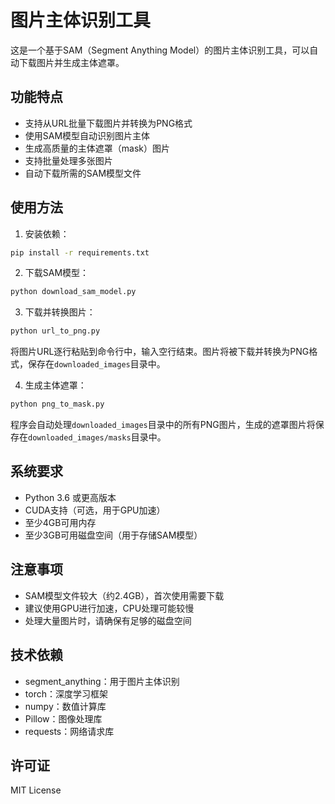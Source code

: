 # 图片主体识别工具

这是一个基于SAM（Segment Anything Model）的图片主体识别工具，可以自动下载图片并生成主体遮罩。

## 功能特点

- 支持从URL批量下载图片并转换为PNG格式
- 使用SAM模型自动识别图片主体
- 生成高质量的主体遮罩（mask）图片
- 支持批量处理多张图片
- 自动下载所需的SAM模型文件

## 使用方法

1. 安装依赖：
```bash
pip install -r requirements.txt
```

2. 下载SAM模型：
```bash
python download_sam_model.py
```

3. 下载并转换图片：
```bash
python url_to_png.py
```
将图片URL逐行粘贴到命令行中，输入空行结束。图片将被下载并转换为PNG格式，保存在`downloaded_images`目录中。

4. 生成主体遮罩：
```bash
python png_to_mask.py
```
程序会自动处理`downloaded_images`目录中的所有PNG图片，生成的遮罩图片将保存在`downloaded_images/masks`目录中。

## 系统要求

- Python 3.6 或更高版本
- CUDA支持（可选，用于GPU加速）
- 至少4GB可用内存
- 至少3GB可用磁盘空间（用于存储SAM模型）

## 注意事项

- SAM模型文件较大（约2.4GB），首次使用需要下载
- 建议使用GPU进行加速，CPU处理可能较慢
- 处理大量图片时，请确保有足够的磁盘空间

## 技术依赖

- segment_anything：用于图片主体识别
- torch：深度学习框架
- numpy：数值计算库
- Pillow：图像处理库
- requests：网络请求库

## 许可证

MIT License